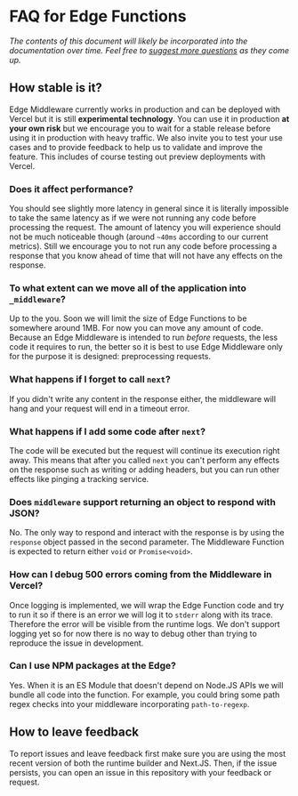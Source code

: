 # FAQ for Edge Functions

_The contents of this document will likely be incorporated into the documentation over time. Feel free to [suggest more questions](https://github.com/vercel-customer-feedback/edge-middleware/discussions/new) as they come up._ 

## How stable is it?

Edge Middleware currently works in production and can be deployed with Vercel but it is still **experimental technology**. You can use it in production **at your own risk** but we encourage you to wait for a stable release before using it in production with heavy traffic. We also invite you to test your use cases and to provide feedback to help us to validate and improve the feature. This includes of course testing out preview deployments with Vercel.

### Does it affect performance?

You should see slightly more latency in general since it is literally impossible to take the same latency as if we were not running any code before processing the request. The amount of latency you will experience should not be much noticeable though (around `~40ms` according to our current metrics). Still we encourage you to not run any code before processing a response that you know ahead of time that will not have any effects on the response.

### To what extent can we move all of the application into `_middleware`?

Up to the you. Soon we will limit the size of Edge Functions to be somewhere around 1MB. For now you can move any amount of code. Because an Edge Middleware is intended to run _before_ requests, the less code it requires to run, the better so it is best to use Edge Middleware only for the purpose it is designed: preprocessing requests.

### What happens if I forget to call `next`?

If you didn't write any content in the response either, the middleware will hang and your request will end in a timeout error.

### What happens if I add some code after `next`?

The code will be executed but the request will continue its execution right away. This means that after you called `next` you can't perform any effects on the response such as writing or adding headers, but you can run other effects like pinging a tracking service.

### Does `middleware` support returning an object to respond with JSON?

No. The only way to respond and interact with the response is by using the `response` object passed in the second parameter. The Middleware Function is expected to return either `void` or `Promise<void>`.

### How can I debug 500 errors coming from the Middleware in Vercel?

Once logging is implemented, we will wrap the Edge Function code and try to run it so if there is an error we will log it to `stderr` along with its trace. Therefore the error will be visible from the runtime logs. We don't support logging yet so for now there is no way to debug other than trying to reproduce the issue in development.

### Can I use NPM packages at the Edge?

Yes. When it is an ES Module that doesn't depend on Node.JS APIs we will bundle all code into the function. For example, you could bring some path regex checks into your middleware incorporating `path-to-regexp`.

## How to leave feedback

To report issues and leave feedback first make sure you are using the most recent version of both the runtime builder and Next.JS. Then, if the issue persists, you can open an issue in this repository with your feedback or request.
